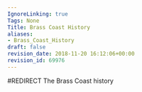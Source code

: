 ```yaml
---
IgnoreLinking: true
Tags: None
Title: Brass Coast History
aliases:
- Brass_Coast_History
draft: false
revision_date: 2018-11-20 16:12:06+00:00
revision_id: 69976
---
```


#REDIRECT The Brass Coast history